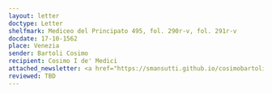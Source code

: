 ```yaml
---
layout: letter
doctype: Letter
shelfmark: Mediceo del Principato 495, fol. 290r-v, fol. 291r-v
docdate: 17-10-1562
place: Venezia
sender: Bartoli Cosimo
recipient: Cosimo I de' Medici
attached_newsletter: <a href="https://smansutti.github.io/cosimobartoli/texts/3079_022/">3079_022</a>
reviewed: TBD
---
```


